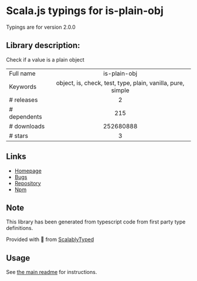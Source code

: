 
# Scala.js typings for is-plain-obj

Typings are for version 2.0.0

## Library description:
Check if a value is a plain object

|                    |                 |
| ------------------ | :-------------: |
| Full name          | is-plain-obj |
| Keywords           | object, is, check, test, type, plain, vanilla, pure, simple |
| # releases         | 2 |
| # dependents       | 215 |
| # downloads        | 252680888 |
| # stars            | 3 |

## Links
- [Homepage](https://github.com/sindresorhus/is-plain-obj#readme)
- [Bugs](https://github.com/sindresorhus/is-plain-obj/issues)
- [Repository](https://github.com/sindresorhus/is-plain-obj)
- [Npm](https://www.npmjs.com/package/is-plain-obj)
    


## Note
This library has been generated from typescript code from first party type definitions.

Provided with :purple_heart: from [ScalablyTyped](https://github.com/oyvindberg/ScalablyTyped)

## Usage
See [the main readme](../../readme.md) for instructions.


